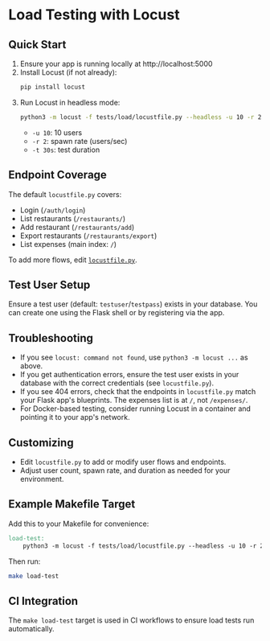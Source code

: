 # Load Testing with Locust

## Quick Start

1. Ensure your app is running locally at http://localhost:5000
2. Install Locust (if not already):
   ```bash
   pip install locust
   ```
3. Run Locust in headless mode:
   ```bash
   python3 -m locust -f tests/load/locustfile.py --headless -u 10 -r 2 -t 30s --host=http://localhost:5000
   ```
   - `-u 10`: 10 users
   - `-r 2`: spawn rate (users/sec)
   - `-t 30s`: test duration

## Endpoint Coverage
The default `locustfile.py` covers:
- Login (`/auth/login`)
- List restaurants (`/restaurants/`)
- Add restaurant (`/restaurants/add`)
- Export restaurants (`/restaurants/export`)
- List expenses (main index: `/`)

To add more flows, edit [`locustfile.py`](locustfile.py).

## Test User Setup
Ensure a test user (default: `testuser`/`testpass`) exists in your database. You can create one using the Flask shell or by registering via the app.

## Troubleshooting
- If you see `locust: command not found`, use `python3 -m locust ...` as above.
- If you get authentication errors, ensure the test user exists in your database with the correct credentials (see `locustfile.py`).
- If you see 404 errors, check that the endpoints in `locustfile.py` match your Flask app's blueprints. The expenses list is at `/`, not `/expenses/`.
- For Docker-based testing, consider running Locust in a container and pointing it to your app's network.

## Customizing
- Edit `locustfile.py` to add or modify user flows and endpoints.
- Adjust user count, spawn rate, and duration as needed for your environment.

## Example Makefile Target
Add this to your Makefile for convenience:

```makefile
load-test:
	python3 -m locust -f tests/load/locustfile.py --headless -u 10 -r 2 -t 30s --host=http://localhost:5000
```

Then run:
```bash
make load-test
```

## CI Integration
The `make load-test` target is used in CI workflows to ensure load tests run automatically.
